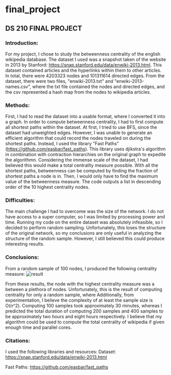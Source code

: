# final_project
## DS 210 FINAL PROJECT

### Introduction:
For my project, I chose to study the betweenness centrality of the english wikipedia database. The dataset I used was a snapshot taken of the website in 2013 by Stanford: https://snap.stanford.edu/data/enwiki-2013.html. This dataset contained articles and the hyperlinks within them to other articles. In total, there were 	4203323 nodes and	101311614 directed edges. From the dataset, there were two files, "enwiki-2013.txt" and "enwiki-2013-names.csv", where the txt file contained the nodes and directed edges, and the csv represented a hash map from the nodes to wikipedia articles. 

### Methods:
First, I had to read the dataset into a usable format, where I converted it into a graph. In order to compute betweenness centrality, I had to first compute all shortest paths within the dataset. At first, I tried to use BFS, since the dataset had unweighted edges. However, I was unable to generate an efficient algorithm that could record the nodes traveled on during the shortest paths. Instead, I used the library "Fast Paths" (https://github.com/easbar/fast_paths). This library uses djikstra's algorithm in combination with contraction hierarchies on the original graph to expedite the algorithmn. Considering the immense scale of the dataset, I had believed this would make a total centrality measure possible. With all the shortest paths, betweenness can be computed by finding the fraction of shortest paths a node is in. Then, I would only have to find the maximum value of the betweenness measure. The code outputs a list in descending order of the 10 highest centrality nodes.

### Difficulties:
The main challenge I had to overcome was the size of the network. I do not have access to a super computer, so I was limited by processing power and time. Running my code on the entire dataset was absolutely infeasible, so I decided to perform random sampling. Unfortunately, this loses the structure of the original network, so my conclusions are only useful in analyzing the structure of the random sample. However, I still believed this could produce interesting results.

### Conclusions:
From a random sample of 100 nodes, I produced the following centrality measure:
![result](https://user-images.githubusercontent.com/132901881/236840170-fd97bb7c-08e6-4777-b6a1-cfe95f97845d.png)

From these results, the node with the highest centrality measure was a between a plethora of nodes. Unfortunately, this is the result of computing centrality for only a random sample, where 
Additionally, from experimentation, I believe the complexity of at least the sample size is O(n^2). Computing 100 samples took approximately 30 minutes, whereas I predicted the total duration of computing 200 samples and 400 samples to be approximately two hours and eight hours respectively. I believe that my algorithm could be used to compute the total centrality of wikipedia if given enough time and parallel cores. 



### Citations:
I used the following libraries and resources:
Dataset: https://snap.stanford.edu/data/enwiki-2013.html

Fast Paths: https://github.com/easbar/fast_paths
